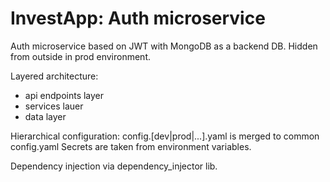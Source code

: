 # InvestApp: Auth microservice

Auth microservice based on JWT with MongoDB as a backend DB.
Hidden from outside in prod environment.

Layered architecture:
- api endpoints layer
- services lauer
- data layer

Hierarchical configuration: config.[dev|prod|...].yaml is merged to common config.yaml
Secrets are taken from environment variables.

Dependency injection via dependency_injector lib.

